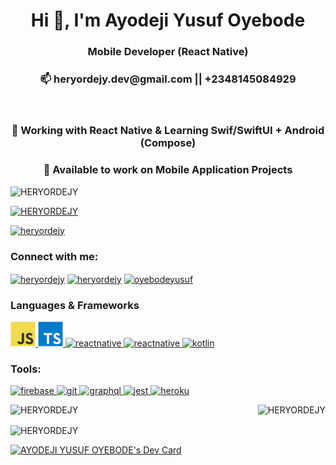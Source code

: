 <h1 align="center">Hi 👋, I'm Ayodeji Yusuf Oyebode</h1>
<h3 align="center">Mobile Developer (React Native)</h3>
<h3 align="center">📫 heryordejy.dev@gmail.com || +2348145084929</h3>
<br>
<h3 align="center">🌱 Working with React Native & Learning Swif/SwiftUI + Android (Compose) </h3>
<h3 align="center">💞️ Available to work on Mobile Application Projects</h3>

<p align="left"> <img src="https://komarev.com/ghpvc/?username=HERYORDEJY&label=Profile%20views&color=0e75b6&style=flat" alt="HERYORDEJY" /> </p>

<p align="left"> <a href="https://github.com/ryo-ma/github-profile-trophy"><img src="https://github-profile-trophy.vercel.app/?username=HERYORDEJY" alt="HERYORDEJY" /></a> </p>

<p align="left"> <a href="https://twitter.com/heryordejy" target="blank"><img src="https://img.shields.io/twitter/follow/heryordejy?logo=twitter&style=for-the-badge" alt="heryordejy" /></a> </p>
<h3 align="left"><b>Connect with me:</b></h3>
<p align="left">
<a href="https://dev.to/heryordejy" target="blank"><img align="center" src="https://cdn.jsdelivr.net/npm/simple-icons@3.0.1/icons/dev-dot-to.svg" alt="heryordejy" height="30" width="40" /></a>
<a href="https://twitter.com/heryordejy" target="blank"><img align="center" src="https://raw.githubusercontent.com/rahuldkjain/github-profile-readme-generator/master/src/images/icons/Social/twitter.svg" alt="heryordejy" height="30" width="40" /></a>
<a href="https://linkedin.com/in/oyebodeyusuf" target="blank"><img align="center" src="https://raw.githubusercontent.com/rahuldkjain/github-profile-readme-generator/master/src/images/icons/Social/linked-in-alt.svg" alt="oyebodeyusuf" height="30" width="40" /></a>
</p>

<h3 align="left"><b>Languages & Frameworks</b></h3>
<p align="left">
    <a href="https://developer.mozilla.org/en-US/docs/Web/JavaScript" target="_blank"> <img src="https://raw.githubusercontent.com/devicons/devicon/master/icons/javascript/javascript-original.svg" alt="javascript" width="40" height="40"/> </a> 
    <a href="https://www.typescriptlang.org/" target="_blank"> <img src="https://raw.githubusercontent.com/devicons/devicon/master/icons/typescript/typescript-original.svg" alt="typescript" width="40" height="40"/> </a>
    <a href="https://dart.dev/" target="_blank"> <img src="https://upload.wikimedia.org/wikipedia/commons/c/c6/Dart_logo.png" alt="reactnative" width="40" height="40"/> </a>
    <a href="https://reactnative.dev/" target="_blank"> <img src="https://reactnative.dev/img/header_logo.svg" alt="reactnative" width="40" height="40"/> </a>
    <a href="https://kotlinlang.org" target="_blank"> <img src="https://storage.googleapis.com/cms-storage-bucket/0dbfcc7a59cd1cf16282.png" alt="kotlin" width="40" height="40"/> </a>
</p>

<h3 align="left"><b>Tools:</b></h3>
<p align="left">
    <a href="https://firebase.google.com/" target="_blank"> <img src="https://www.vectorlogo.zone/logos/firebase/firebase-icon.svg" alt="firebase" width="40" height="40"/> </a> 
    <a href="https://git-scm.com/" target="_blank"> <img src="https://www.vectorlogo.zone/logos/git-scm/git-scm-icon.svg" alt="git" width="40" height="40"/> </a> 
    <a href="https://graphql.org" target="_blank"> <img src="https://www.vectorlogo.zone/logos/graphql/graphql-icon.svg" alt="graphql" width="40" height="40"/> </a> 
    <a href="https://jestjs.io" target="_blank"> <img src="https://www.vectorlogo.zone/logos/jestjsio/jestjsio-icon.svg" alt="jest" width="40" height="40"/> </a> 
    <a href="https://heroku.com" target="_blank"> <img src="https://www.vectorlogo.zone/logos/heroku/heroku-icon.svg" alt="heroku" width="40" height="40"/> </a>
</p>



<p><img align="left" src="https://github-readme-stats.vercel.app/api/top-langs?username=HERYORDEJY&show_icons=true&locale=en&layout=compact" alt="HERYORDEJY" /></p>

<p>&nbsp;<img align="right" src="https://github-readme-stats.vercel.app/api?username=HERYORDEJY&show_icons=true&locale=en" alt="HERYORDEJY" /></p>

<p><img align="center" src="https://github-readme-streak-stats.herokuapp.com/?user=HERYORDEJY&" alt="HERYORDEJY" /></p>
<a href="https://app.daily.dev/HERYORDEJY"><img src="https://api.daily.dev/devcards/10be147aa90247e898be01b20350b51f.png?r=ofx" width="400" alt="AYODEJI YUSUF OYEBODE's Dev Card"/></a>
